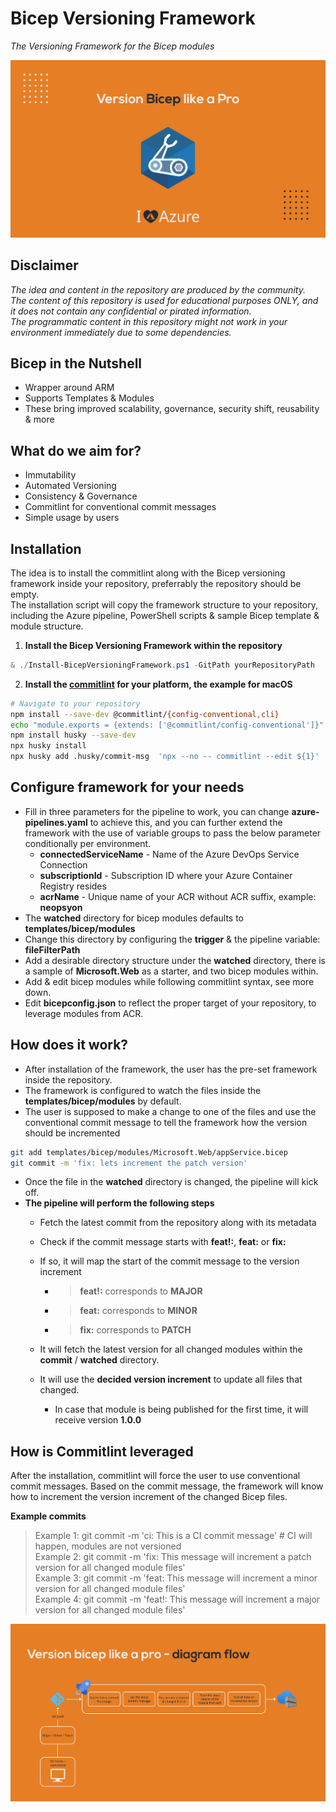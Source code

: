 # Bicep Versioning Framework
*The Versioning Framework for the Bicep modules*

![Heading](.img/heading.jpg)  

## Disclaimer  
*The idea and content in the repository are produced by the community.*  
*The content of this repository is used for educational purposes ONLY, and it does not contain any confidential or pirated information.*  
*The programmatic content in this repository might not work in your environment immediately due to some dependencies.*

## Bicep in the Nutshell
- Wrapper around ARM
- Supports Templates & Modules
- These bring improved scalability, governance, security shift, reusability & more 

## What do we aim for?
- Immutability
- Automated Versioning
- Consistency & Governance
- Commitlint for conventional commit messages
- Simple usage by users

## Installation
The idea is to install the commitlint along with the Bicep versioning framework inside your repository, preferrably the repository should be empty.  
The installation script will copy the framework structure to your repository, including the Azure pipeline, PowerShell scripts & sample Bicep template & module structure.


1. **Install the Bicep Versioning Framework within the repository**
```powershell
& ./Install-BicepVersioningFramework.ps1 -GitPath yourRepositoryPath
```
2. **Install the [commitlint](https://github.com/conventional-changelog/commitlint)  for your platform, the example for macOS**  
```bash
# Navigate to your repository
npm install --save-dev @commitlint/{config-conventional,cli}
echo "module.exports = {extends: ['@commitlint/config-conventional']}" > commitlint.config.js
npm install husky --save-dev
npx husky install
npx husky add .husky/commit-msg  'npx --no -- commitlint --edit ${1}'
```  

## Configure framework for your needs
- Fill in three parameters for the pipeline to work, you can change **azure-pipelines.yaml** to achieve this, and you can further extend the framework with the use of variable groups to pass the below parameter conditionally per environment.  
    - **connectedServiceName** - Name of the Azure DevOps Service Connection
    - **subscriptionId** - Subscription ID where your Azure Container Registry resides
    - **acrName** - Unique name of your ACR without ACR suffix, example: **neopsyon**
- The **watched** directory for bicep modules defaults to **templates/bicep/modules**
- Change this directory by configuring the **trigger** & the pipeline variable: **fileFilterPath** 
- Add a desirable directory structure under the **watched** directory, there is a sample of **Microsoft.Web** as a starter, and two bicep modules within.  
- Add & edit bicep modules while following commitlint syntax, see more down.  
- Edit **bicepconfig.json** to reflect the proper target of your repository, to leverage modules from ACR.



## How does it work?
- After installation of the framework, the user has the pre-set framework inside the repository.  
- The framework is configured to watch the files inside the **templates/bicep/modules** by default.  
- The user is supposed to make a change to one of the files and use the conventional commit message to tell the framework how the version should be incremented
```bash
git add templates/bicep/modules/Microsoft.Web/appService.bicep  
git commit -m 'fix: lets increment the patch version'  
```
- Once the file in the **watched** directory is changed, the pipeline will kick off.  
- **The pipeline will perform the following steps**
    - Fetch the latest commit from the repository along with its metadata
    - Check if the commit message starts with **feat!:**, **feat:** or **fix:**
    - If so, it will map the start of the commit message to the version increment  

        - > **feat!:** corresponds to **MAJOR**
        - > **feat:** corresponds to **MINOR**
        - > **fix:** corresponds to **PATCH**

    - It will fetch the latest version for all changed modules within the **commit** / **watched** directory.
    - It will use the **decided version increment** to update all files that changed.
        - In case that module is being published for the first time, it will receive version **1.0.0**


## How is Commitlint leveraged
After the installation, commitlint will force the user to use conventional commit messages.
Based on the commit message, the framework will know how to increment the version increment of the changed Bicep files.  

**Example commits** 
> Example 1: git commit -m 'ci: This is a CI commit message' # CI will happen, modules are not versioned  
> Example 2: git commit -m 'fix: This message will increment a patch version for all changed module files'  
> Example 3: git commit -m 'feat: This message will increment a minor version for all changed module files'  
> Example 4: git commit -m 'feat!: This message will increment a major version for all changed module files'  


![Flow](.img/flow.jpg)  